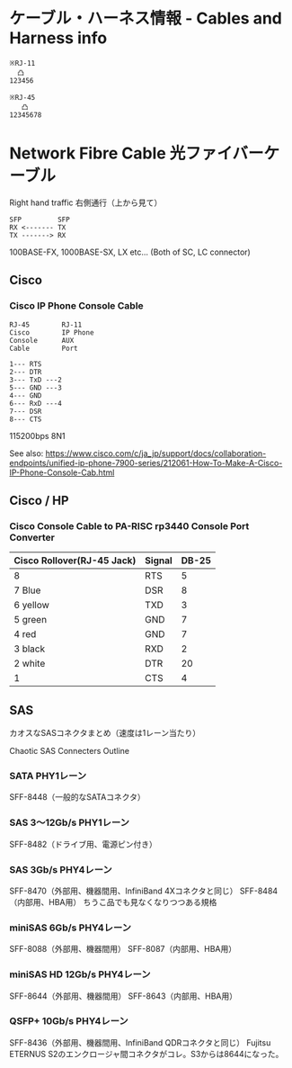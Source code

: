 # ケーブル・ハーネス情報 - Cables and Harness info

```
※RJ-11
  凸
123456

※RJ-45
   凸
12345678
```

# Network Fibre Cable 光ファイバーケーブル
Right hand traffic 右側通行（上から見て）
```
SFP         SFP
RX <------- TX
TX -------> RX
```
100BASE-FX, 1000BASE-SX, LX etc... (Both of SC, LC connector)
## Cisco
### Cisco IP Phone Console Cable
```
RJ-45        RJ-11
Cisco        IP Phone
Console      AUX
Cable        Port

1--- RTS
2--- DTR
3--- TxD ---2
5--- GND ---3
4--- GND
6--- RxD ---4
7--- DSR
8--- CTS
```
115200bps 8N1

See also: https://www.cisco.com/c/ja_jp/support/docs/collaboration-endpoints/unified-ip-phone-7900-series/212061-How-To-Make-A-Cisco-IP-Phone-Console-Cab.html

## Cisco / HP
### Cisco Console Cable to PA-RISC rp3440 Console Port Converter
| Cisco Rollover(RJ-45 Jack) | Signal | DB-25 |
|----------------------------|--------|-------|
| 8                          | RTS    |    5  |
| 7 Blue                     | DSR    |    8  |
| 6 yellow                   | TXD    |    3  |
| 5 green                    | GND    |    7  |
| 4 red                      | GND    |    7  |
| 3 black                    | RXD    |    2  |
| 2 white                    | DTR    |    20 |
| 1                          | CTS    |    4  |

## SAS
カオスなSASコネクタまとめ（速度は1レーン当たり）

Chaotic SAS Connecters Outline

### SATA PHY1レーン
SFF-8448（一般的なSATAコネクタ）

### SAS 3～12Gb/s PHY1レーン
SFF-8482（ドライブ用、電源ピン付き）

### SAS 3Gb/s PHY4レーン
SFF-8470（外部用、機器間用、InfiniBand 4Xコネクタと同じ）
SFF-8484（内部用、HBA用）
ちうこ品でも見なくなりつつある規格

### miniSAS 6Gb/s PHY4レーン
SFF-8088（外部用、機器間用）
SFF-8087（内部用、HBA用）

### miniSAS HD 12Gb/s PHY4レーン
SFF-8644（外部用、機器間用）
SFF-8643（内部用、HBA用）

### QSFP+ 10Gb/s PHY4レーン
SFF-8436（外部用、機器間用、InfiniBand QDRコネクタと同じ）
Fujitsu ETERNUS S2のエンクロージャ間コネクタがコレ。S3からは8644になった。

